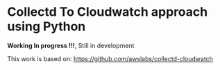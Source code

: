 # Collectd To Cloudwatch approach using Python

**Working In progress !!!**, Still in development

This work is based on: https://github.com/awslabs/collectd-cloudwatch
